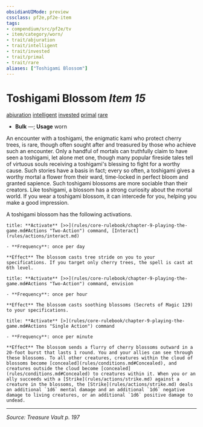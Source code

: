 ```yaml
---
obsidianUIMode: preview
cssclass: pf2e,pf2e-item
tags:
- compendium/src/pf2e/tv
- item/category/worn/
- trait/abjuration
- trait/intelligent
- trait/invested
- trait/primal
- trait/rare
aliases: ["Toshigami Blossom"]
---
```

# Toshigami Blossom *Item 15*  
[abjuration](abjuration.md "Abjuration School Trait")  [intelligent](intelligent-gmg.md "Intelligent Item Trait")  [invested](invested.md "Invested Item Trait")  [primal](primal.md "Primal Tradition Trait")  [rare](rare.md "Rare Rarity Trait")  

- **Bulk** —; **Usage** worn

An encounter with a toshigami, the enigmatic kami who protect cherry trees, is rare, though often sought after and treasured by those who achieve such an encounter. Only a handful of mortals can truthfully claim to have seen a toshigami, let alone met one, though many popular fireside tales tell of virtuous souls receiving a toshigami's blessing to fight for a worthy cause. Such stories have a basis in fact; every so often, a toshigami gives a worthy mortal a flower from their ward, time-locked in perfect bloom and granted sapience. Such toshigami blossoms are more sociable than their creators. Like toshigami, a blossom has a strong curiosity about the mortal world. If you wear a toshigami blossom, it can intercede for you, helping you make a good impression.

A toshigami blossom has the following activations.

```ad-embed-ability
title: **Activate** [>>](rules/core-rulebook/chapter-9-playing-the-game.md#Actions "Two-Action") command, [Interact](rules/actions/interact.md)

- **Frequency**: once per day

**Effect** The blossom casts tree stride on you to your specifications. If you target only cherry trees, the spell is cast at 6th level.
```

```ad-embed-ability
title: **Activate** [>>](rules/core-rulebook/chapter-9-playing-the-game.md#Actions "Two-Action") command, envision

- **Frequency**: once per hour

**Effect** The blossom casts soothing blossoms (Secrets of Magic 129) to your specifications.
```

```ad-embed-ability
title: **Activate** [>](rules/core-rulebook/chapter-9-playing-the-game.md#Actions "Single Action") command

- **Frequency**: once per minute

**Effect** The blossom sends a flurry of cherry blossoms outward in a 20-foot burst that lasts 1 round. You and your allies can see through these blossoms. To all other creatures, creatures within the cloud of blossoms become [concealed](rules/conditions.md#Concealed), and creatures outside the cloud become [concealed](rules/conditions.md#Concealed) to creatures within it. When you or an ally succeeds with a [Strike](rules/actions/strike.md) against a creature in the blossoms, the [Strike](rules/actions/strike.md) deals an additional `1d6` mental damage and an additional `1d6` negative damage to living creatures, or an additional `1d6` positive damage to undead.
```


---
*Source: Treasure Vault p. 197*
